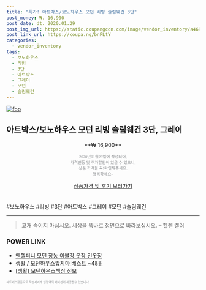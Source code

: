 ```yaml
--- 
title: "특가! 아트박스/보노하우스 모던 리빙 슬림웨건 3단" 
post_money: ₩. 16,900 
post_date: dt. 2020.01.29 
post_img_url: https://static.coupangcdn.com/image/vendor_inventory/a469/191809d89ef128023188d86d8bc008a34c9a2ee1a84d56cda72b9a7ae03d.png 
post_link_url: https://coupa.ng/bnFLtY 
categories: 
  - vendor_inventory 
tags: 
  - 보노하우스 
  - 리빙 
  - 3단 
  - 아트박스 
  - 그레이 
  - 모던 
  - 슬림웨건 
--- 
```

[![foo](https://static.coupangcdn.com/image/vendor_inventory/a469/191809d89ef128023188d86d8bc008a34c9a2ee1a84d56cda72b9a7ae03d.png)](https://coupa.ng/bnFLtY) 

## 아트박스/보노하우스 모던 리빙 슬림웨건 3단, 그레이 
<p style="text-align: center;">**₩ 16,900**</p> 
<p style="text-align: center;"><span style="color: #898c8f; font-family: Georgia,Times,serif; font-size: 0.75em;">2020년01월29일에 작성되어, <br>가격변동 및 추가할인이 있을 수 있으니,<br> 상품 가격을 꼭!확인해주세요.<br>행복하세요~</span> 
</p>	 
<div markdown="0" style="text-align: center;"><a href="https://coupa.ng/bnFLtY" class="btn btn--success">상품가격 및 후기 보러가기</a></div> 
<br><br> 
  #보노하우스 #리빙 #3단 #아트박스 #그레이 #모던 #슬림웨건 
<hr> 

> 고개 숙이지 마십시오. 세상을 똑바로 정면으로 바라보십시오. – 헬렌 켈러 


### POWER LINK

* <a href="https://blog.naver.com/an0733/221784674770" target="_blank">엔젤퍼니 모던 장농 이불장 옷장 긴옷장</a>
* <a href="https://blog.naver.com/santokki14/221779713820" target="_blank">생활 / 모던하우스앞치마 베스트 ~48위</a>
* <a href="https://blog.naver.com/sakai111/221770510226" target="_blank"> [생활] 모던하우스책상 정보 </a>

<span style="color: #898c8f; font-family: Georgia,Times,serif; font-size: 0.55em;">파트너스활동으로 작성자에게 일정액의 커미션이 제공될수 있습니다.</span> 
